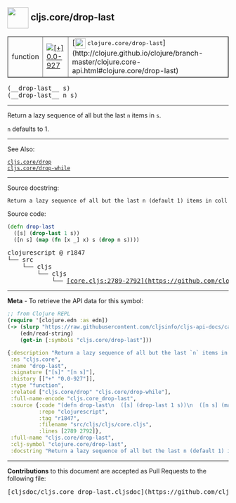 ## <img width="48px" valign="middle" src="http://i.imgur.com/Hi20huC.png"> cljs.core/drop-last

 <table border="1">
<tr>

<td>function</td>
<td><a href="https://github.com/cljsinfo/cljs-api-docs/tree/0.0-927"><img valign="middle" alt="[+] 0.0-927" src="https://img.shields.io/badge/+-0.0--927-lightgrey.svg"></a> </td>
<td>
[<img height="24px" valign="middle" src="http://i.imgur.com/1GjPKvB.png"> <samp>clojure.core/drop-last</samp>](http://clojure.github.io/clojure/branch-master/clojure.core-api.html#clojure.core/drop-last)
</td>
</tr>
</table>

 <samp>
(__drop-last__ s)<br>
</samp>
 <samp>
(__drop-last__ n s)<br>
</samp>

---

Return a lazy sequence of all but the last `n` items in `s`.

`n` defaults to 1.

---


See Also:

[`cljs.core/drop`](cljs.core_drop.md)<br>
[`cljs.core/drop-while`](cljs.core_drop-while.md)<br>

---

Source docstring:

```
Return a lazy sequence of all but the last n (default 1) items in coll
```

Source code:

```clj
(defn drop-last
  ([s] (drop-last 1 s))
  ([n s] (map (fn [x _] x) s (drop n s))))
```

 <pre>
clojurescript @ r1847
└── src
    └── cljs
        └── cljs
            └── <ins>[core.cljs:2789-2792](https://github.com/clojure/clojurescript/blob/r1847/src/cljs/cljs/core.cljs#L2789-L2792)</ins>
</pre>


---

__Meta__ - To retrieve the API data for this symbol:

```clj
;; from Clojure REPL
(require '[clojure.edn :as edn])
(-> (slurp "https://raw.githubusercontent.com/cljsinfo/cljs-api-docs/catalog/cljs-api.edn")
    (edn/read-string)
    (get-in [:symbols "cljs.core/drop-last"]))
```

```clj
{:description "Return a lazy sequence of all but the last `n` items in `s`.\n\n`n` defaults to 1.",
 :ns "cljs.core",
 :name "drop-last",
 :signature ["[s]" "[n s]"],
 :history [["+" "0.0-927"]],
 :type "function",
 :related ["cljs.core/drop" "cljs.core/drop-while"],
 :full-name-encode "cljs.core_drop-last",
 :source {:code "(defn drop-last\n  ([s] (drop-last 1 s))\n  ([n s] (map (fn [x _] x) s (drop n s))))",
          :repo "clojurescript",
          :tag "r1847",
          :filename "src/cljs/cljs/core.cljs",
          :lines [2789 2792]},
 :full-name "cljs.core/drop-last",
 :clj-symbol "clojure.core/drop-last",
 :docstring "Return a lazy sequence of all but the last n (default 1) items in coll"}

```

---

__Contributions__ to this document are accepted as Pull Requests to the following file:

 <pre>
[cljsdoc/cljs.core_drop-last.cljsdoc](https://github.com/cljsinfo/cljs-api-docs/blob/master/cljsdoc/cljs.core_drop-last.cljsdoc)
</pre>

